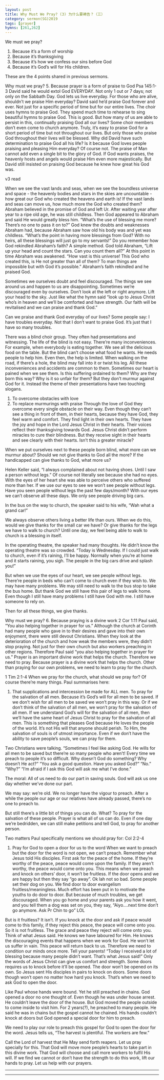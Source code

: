 ```yaml
---
layout: post
title: Why Must We Pray? (3) 为什么要祷告？（三）
category: sermon(SG)2019
tags: [prayer]
hymns: [261,262]
---
```


We must we pray?
1. Because it’s a form of worship
2. Because it’s thanksgiving
3. Because it’s how we confess our sins before God
4. Because it’s God’s will for His children. 

These are the 4 points shared in previous sermons.

Why must we pray?
5. Because prayer is a form of praise to God 
Psa 145:1-3
David said he would extol God EVERYDAY. Not only 1 out or 7 days; not only on the Sabbath Day. God lets us live everyday. For those who are alive, shouldn’t we praise Him everyday? David said he’d praise God forever and ever. Not just for a specific period of time but for our entire lives. The choir uses hymns to praise God. They spend much time to rehearse to sing beautiful hymns to praise God. This is good. But how many of us are able to persist in this, continually praising God all our lives? Some choir members don’t even come to church anymore. Truly, it’s easy to praise God for a short period of time but not throughout our lives. But only those who praise God throughout their lives will be blessed. Why did David have such determination to praise God all his life? Is it because God loves people praising and pleasing Him everyday? Of course not. The praise of Man cannot add even a single bit to the glory of God. If God wants praises, the heavenly hosts and angels would praise Him even more majestically. But David still insisted on praising God because he knew how great his God was. 

v3 read 

When we see the vast lands and seas, when we see the boundless universe and space - the heavenly bodies and stars in the skies are uncountable - how great our God who created the heavens and earth is! If the vast lands and seas can move us, how much more the God who created them? Abraham believed in the promise of God and left Ur. After waiting year after year to a ripe old age, he was still childless. Then God appeared to Abraham and said He would greatly bless him. “What’s the use of blessing me more? There’s no one to pass it on to?” God knew the doubts and weaknesses Abraham had, because Abraham saw how old his body was and yet was childless. “What’s the point in having more blessings from God? With no heirs, all these blessings will just go to my servants!” Do you remember how God rekindled Abraham’s faith? A simple method. God told Abraham, “Lift up your head and count the stars. Can you count them all?” At this point in time Abraham was awakened. “How vast is this universe! This God who created this, is He not greater than all of them? To man things are impossible but with God it’s possible.” Abraham’s faith rekindled and he praised God. 

Sometimes we ourselves doubt and feel discouraged. The things we see around us and happen to us are disappointing. Sometimes we’re discouraged even by ourselves. Don’t look at the left or right anymore. Lift your head to the sky. Just like what the hymn said “look up to Jesus Christ who’s in heaven and we’ll be comforted and have strength. Our faith will be revitalised and we can praise and thank God.”

Can we praise and thank God everyday of our lives? Some people say: I have troubles everyday. Not that I don’t want to praise God. It’s just that I have so many troubles. 

There was a blind choir group. They often had presentations and witnessing. The life of the blind is not easy. There’re many inconveniences. For example, when everybody is eating together. We see all the delicious food on the table. But the blind can’t choose what food he wants. He needs people to help him. Even then, the help is limited. When walking on the road, if there’s a hole, the blind may fall into it or twist his leg. All these inconveniences and accidents are common to them. Sometimes our heart is pained when we see them. Is this suffering ordained to them? Why are they born this way? Why is it so unfair for them? But they don’t murmur against God for it. Instead the theme of their presentations have two touching slogans. 
1. To overcome obstacles with love
2. To replace murmurings with praise 
Through the love of God they overcome every single obstacle on their way. Even though they can’t see a thing in front of them, in their hearts, because they have God, they feel warm and comfort. They find light in their own hearts. They have the joy and hope in the Lord Jesus Christ in their hearts. Their voices reflect their thanksgiving towards God. Jesus Christ didn’t perform miracles to cure their blindness. But they receive sight in their hearts and see clearly with their hearts. Isn’t this a greater miracle?

When we put ourselves next to these people born blind, what more can we murmur about? Should we not give thanks to God all the more? If the handicapped can give thanks to God, what more us?

Helen Keller said, “I always complained about not having shoes. Until I saw a person without legs.” Of course not literally see because she had no eyes. With the eyes of her heart she was able to perceive others who suffered more than her. If we use our eyes to see we won’t see people without legs. Have you seen people without legs the past few days/month? With our eyes we can’t observe all these days. We only see people driving big cars. 

In the bus on the way to church, the speaker said to his wife, “Wah what a grand car!”

We always observe others living a better life than ours. When we do this, would we give thanks for the small car we have? Or give thanks for the legs we have to walk to church? Until one day, we feel being able to walk to church is a blessing in itself. 

In the operating theatre, the speaker had many thoughts. He didn’t know the operating theatre was so crowded. “Today is Wednesday. If I could just walk to church, even if it’s raining, I’ll be happy. Normally when you’re at home and it starts raining, you sigh. The people in the big cars drive and splash you!”

But when we use the eyes of our heart, we see people without legs. There’re people in beds who can’t come to church even if they wish to. We may have many problems. We may still need to walk to the bus stop to take the bus home. But thank God we still have this pair of legs to walk home. Even though I still have many problems I still have God with me. I still have someone to rely on. 

Then for all these things, we give thanks. 

Why must we pray?
6. Because praying is a divine work
2 Cor 1:11
Paul said, “You also helping together in prayer for us.”
Although the church at Corinth had many people who gave in to their desires and gave into their own enjoyment, there were still devout Christians. When they look at the deterioration of the church and how weak the members were, they didn’t stop praying. Not just for their own church but also workers preaching in other regions. Therefore Paul said “you also helping together in prayer for us.” Prayer is an important divine work that helps the church. Therefore we need to pray. Because prayer is a divine work that helps the church. Other than praying for our own problems, we need to learn to pray for the church. 

1 Tim 2:1-4
When we pray for the church, what should we pray for? Of course there’re many things. Paul summarises here:
1. That supplications and intercession be made for ALL men. To pray for the salvation of all men. Because it’s God’s will for all men to be saved. If we don’t wish for all men to be saved we won’t pray in this way. Or if we don’t think of the salvation of all men, we won’t pray for the salvation of all men. If we understand God’s will for the salvation of all men, then we’ll have the same heart of Jesus Christ to pray for the salvation of all men. This is something that pleases God because He loves the people of the world. It’s not His will that anyone should perish. To Him, the salvation of souls is of utmost importance. Even if we don’t have the ability to save people’s souls, we can pray for them. 

Two Christians were talking.
“Sometimes I feel like asking God. He wills for all men to be saved but there’re so many people who aren’t! Every time we preach to people it’s so difficult. Why doesn’t God do something? Why doesn’t He act?”
“You ask a good question. Have you asked God?”
“No.”
“Why?”
“I’m afraid if I ask this God will ask me what I’ve done.”

The moral: All of us need to do our part in saving souls. God will ask us one day whether we’ve done our part. 

We may say: we’re old. We no longer have the vigour to preach. After a while the people our age or our relatives have already passed, there’s no one to preach to. 

But still there’s a little bit of things you can do. What? To pray for the salvation of these people. Prayer is what all of us can do. Even if one day we’re bedridden, we can still make petitions and tell God, to pray for another person. 

Two matters Paul specifically mentions we should pray for:
Col 2:2-4
1. Pray for God to open a door for us to the word
When we want to preach but the door for the word is not open, we can’t preach. Remember what Jesus told His disciples. First ask for the peace of the home. If they’re worthy of the peace, peace would come upon the family. If they aren’t worthy, the peace would come onto you. This means when we preach and knock on others’ door, it won’t be fruitless. If the door opens and we are happy but then they say “go away”. Ok lah not so bad. Some people set their dog on you. We find door to door evangelism fruitless/meaningless. Much effort has been put in to motivate the youths to do door to door. But because of much troubles, we get discouraged. When you go home and your parents ask you how it went, and you tell them a dog was set on you, they say, “Aiyo....next time don’t go anymore. Ask Pr Chin to go” LOL

But is it fruitless? It isn’t. If you knock at the door and ask if peace would come to this family, if they reject this peace, the peace will come onto you. So it is not fruitless. The grace and peace they reject will come onto you. Think of what Jesus said. He knows we have laboured for Him. He knows the discouraging events that happens when we work for God. He won’t let us suffer in vain. This peace will return back to us. Therefore we need to condition our minds once more. Tell your parents! “Today I received a lot of blessing because many people didn’t want. That’s what Jesus said!” Only the words of Jesus Christ can give us comfort and strength. Some doors requires us to knock before it’ll be opened. The door won’t be opened on its own. So Jesus sent His disciples in pairs to knock on doors. Some doors though won’t open no matter how hard you knock. That’s when we need to ask God to open the door. 

Like Paul whose hands were bound. Yet he still preached in chains. God opened a door no one thought of. Even though he was under house arrest. He couldn’t leave the door of the house. But God moved the people outside to come inside to visit him. For 2 years(?), he preached to many people. He said he was in chains but the gospel cannot he chained. His hands couldn’t knock at doors but God opened a special door for him to preach. 

We need to play our role to preach this gospel for God to open the door for the word. Jesus tells us, “The harvest is plentiful. The workers are few.”

Call the Lord of harvest that He May send forth reapers. Let us pray specially for this. That God will move more people’s hearts to take part in this divine work. That God will choose and call more workers to fulfil His will. If we find we cannot or don’t have the strength to do this work, lift our hands to pray. Let us help with our prayers.  



----
****
